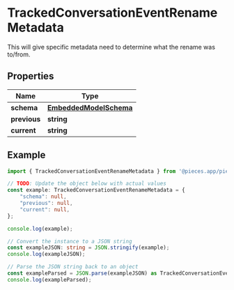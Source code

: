 
# TrackedConversationEventRenameMetadata

This will give specific metadata need to determine what the rename was to/from.

## Properties

Name | Type
------------ | -------------
**schema** | [**EmbeddedModelSchema**](EmbeddedModelSchema)
**previous** | **string**
**current** | **string**

## Example

```typescript
import { TrackedConversationEventRenameMetadata } from '@pieces.app/pieces-os-client';

// TODO: Update the object below with actual values
const example: TrackedConversationEventRenameMetadata = {
    "schema": null,
    "previous": null,
    "current": null,
};

console.log(example);

// Convert the instance to a JSON string
const exampleJSON: string = JSON.stringify(example);
console.log(exampleJSON);

// Parse the JSON string back to an object
const exampleParsed = JSON.parse(exampleJSON) as TrackedConversationEventRenameMetadata;
console.log(exampleParsed);
```


